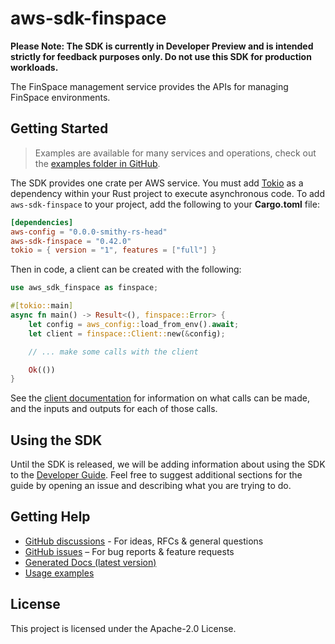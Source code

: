 # aws-sdk-finspace

**Please Note: The SDK is currently in Developer Preview and is intended strictly for
feedback purposes only. Do not use this SDK for production workloads.**

The FinSpace management service provides the APIs for managing FinSpace environments.

## Getting Started

> Examples are available for many services and operations, check out the
> [examples folder in GitHub](https://github.com/awslabs/aws-sdk-rust/tree/main/examples).

The SDK provides one crate per AWS service. You must add [Tokio](https://crates.io/crates/tokio)
as a dependency within your Rust project to execute asynchronous code. To add `aws-sdk-finspace` to
your project, add the following to your **Cargo.toml** file:

```toml
[dependencies]
aws-config = "0.0.0-smithy-rs-head"
aws-sdk-finspace = "0.42.0"
tokio = { version = "1", features = ["full"] }
```

Then in code, a client can be created with the following:

```rust
use aws_sdk_finspace as finspace;

#[tokio::main]
async fn main() -> Result<(), finspace::Error> {
    let config = aws_config::load_from_env().await;
    let client = finspace::Client::new(&config);

    // ... make some calls with the client

    Ok(())
}
```

See the [client documentation](https://docs.rs/aws-sdk-finspace/latest/aws_sdk_finspace/client/struct.Client.html)
for information on what calls can be made, and the inputs and outputs for each of those calls.

## Using the SDK

Until the SDK is released, we will be adding information about using the SDK to the
[Developer Guide](https://docs.aws.amazon.com/sdk-for-rust/latest/dg/welcome.html). Feel free to suggest
additional sections for the guide by opening an issue and describing what you are trying to do.

## Getting Help

* [GitHub discussions](https://github.com/awslabs/aws-sdk-rust/discussions) - For ideas, RFCs & general questions
* [GitHub issues](https://github.com/awslabs/aws-sdk-rust/issues/new/choose) – For bug reports & feature requests
* [Generated Docs (latest version)](https://awslabs.github.io/aws-sdk-rust/)
* [Usage examples](https://github.com/awslabs/aws-sdk-rust/tree/main/examples)

## License

This project is licensed under the Apache-2.0 License.

